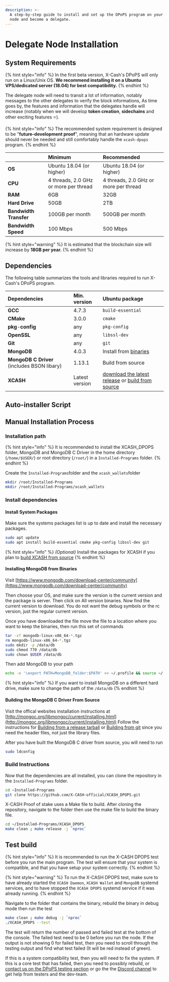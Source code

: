 ```yaml
---
description: >-
  A step-by-step guide to install and set up the DPoPS program on your XCASH
  node and become a delegate.
---
```


# Delegate Node Installation

## System Requirements

{% hint style="info" %}
In the first beta version, X-Cash's DPoPS will only run on a Linux/Unix OS. **We recommend installing it on a Ubuntu VPS/dedicated server \(18.04\) for best compatibility.**
{% endhint %}

The delegate node will need to transit a lot of information, notably messages to the other delegates to verify the block informations, As time goes by, the features and information that the delegates handle will increase \(notably when we will develop **token creation**, **sidechains** and other exciting features ⭐\). 

{% hint style="info" %}
The recommended system requirement is designed to be "**future-development proof**", meaning that an hardware update should never be needed and still comfortably handle the `xcash-dpops` program.
{% endhint %}

|  | **Minimum**  | **Recommended**  |
| :--- | :--- | :--- |
| **OS** | Ubuntu 18.04 \(or higher\) | Ubuntu 18.04 \(or higher\) |
| **CPU** | 4 threads, 2.0 GHz or more per thread  | 4 threads, 2.0 GHz or more per thread |
| **RAM** | 6GB | 32GB |
| **Hard Drive** | 50GB  | 2TB |
| **Bandwidth Transfer** | 100GB per month | 500GB per month |
| **Bandwidth Speed** | 100 Mbps | 500 Mbps |

{% hint style="warning" %}
 It is estimated that the blockchain size will increase by **18GB per year.**
{% endhint %}

## Dependencies

The following table summarizes the tools and libraries required to run X-Cash's DPoPS program.

| Dependencies | Min. version | Ubuntu package |
| :--- | :--- | :--- |
| **GCC** | 4.7.3 | `build-essential` |
| **CMake** | 3.0.0 | `cmake` |
| **pkg**-**config** | any | `pkg-config` |
| **OpenSSL** | any | `libssl-dev` |
| **Git** | any | `git` |
| **MongoDB** | 4.0.3 | Install from [binaries](https://www.mongodb.com/download-center/community) |
| **MongoDB C Driver** \(includes BSON libary\) | 1.13.1 | Build from source |
| **XCASH** | Latest version | [download the latest release](https://github.com/X-CASH-official/X-CASH/releases) or [build from source](https://github.com/X-CASH-official/X-CASH#compiling-x-cash-from-source) |

## Auto-installer Script



## Manual Installation Process

### Installation path

{% hint style="info" %}
It is recommended to install the XCASH\_DPOPS folder, MongoDB and MongoDB C Driver in the home directory \(`/home/$USER/`\) or root directory \(`/root/`\) in a `Installed-Programs` folder.
{% endhint %}

Create the `Installed-Programs`folder and the `xcash_wallets`folder

```bash
mkdir /root/Installed-Programs
mkdir /root/Installed-Programs/xcash_wallets
```

### Install dependencies

#### Install System Packages

Make sure the systems packages list is up to date and install the necessary packages.

```bash
sudo apt update
sudo apt install build-essential cmake pkg-config libssl-dev git
```

{% hint style="info" %}
_\(Optional\)_ Install the packages for XCASH if you plan to [build XCASH from source](https://github.com/X-CASH-official/X-CASH#compiling-x-cash-from-source)
{% endhint %}

#### Installing MongoDB from Binaries

Visit [https://www.mongodb.com/download-center/community](https://www.mongodb.com/download-center/community)

Then choose your OS, and make sure the version is the current version and the package is server. Then click on All version binaries. Now find the current version to download. You do not want the debug symbols or the rc version, just the regular current version.

Once you have downloaded the file move the file to a location where you want to keep the binaries, then run this set of commands

```bash
tar -xf mongodb-linux-x86_64-*.tgz
rm mongodb-linux-x86_64-*.tgz
sudo mkdir -p /data/db
sudo chmod 770 /data/db
sudo chown $USER /data/db
```

Then add MongoDB to your path

```bash
echo -e '\export PATH=MongoDB_folder:$PATH' >> ~/.profile && source ~/.profile
```

{% hint style="info" %}
If you want to install MongoDB on a different hard drive, make sure to change the path of the `/data/db`
{% endhint %}

#### Building the MongoDB C Driver From Source

Visit the offical websites installation instructions at [http://mongoc.org/libmongoc/current/installing.html](http://mongoc.org/libmongoc/current/installing.html) Follow the instructions for [Building from a release tarball](http://mongoc.org/libmongoc/current/installing.html#building-from-a-release-tarball) or [Building from git](http://mongoc.org/libmongoc/current/installing.html#building-from-git) since you need the header files, not just the library files.

After you have built the MongoDB C driver from source, you will need to run

```bash
sudo ldconfig
```

### Build Instructions

Now that the dependencies are all installed, you can clone the repository in the `Installed-Programs` folder.

```bash
cd ~Installed-Programs 
git clone https://github.com/X-CASH-official/XCASH_DPOPS.git
```

X-CASH Proof of stake uses a Make file to build. After cloning the repository, navigate to the folder then use the make file to build the binary file.

```bash
cd ~/Installed-Programs/XCASH_DPOPS
make clean ; make release -j `nproc`
```

## Test build

{% hint style="info" %}
It is recommended to run the X-CASH DPOPS test before you run the main program. The test will ensure that your system is compatible, and that you have setup your system correctly.
{% endhint %}

{% hint style="warning" %}
To run the X-CASH DPOPS test, make sure to have already started the `XCASH Daemon`, `XCASH Wallet` and `MongoDB` systemd services, and to have stopped the `XCASH DPOPS` systemd service if it was already running.
{% endhint %}

Navigate to the folder that contains the binary, rebuild the binary in debug mode then run the test

```bash
make clean ; make debug -j `nproc`
./XCASH_DPOPS --test
```

The test will return the number of passed and failed test at the bottom of the console. The failed test need to be 0 before you run the node. If the output is not showing 0 for failed test, then you need to scroll through the testing output and find what test failed \(It will be red instead of green\).

If this is a system compatibility test, then you will need to fix the system. If this is a core test that has failed, then you need to possibly rebuild, or [contact us on the DPoPS testing section](https://xcashteam.atlassian.net/servicedesk) or go the the [Discord channel](https://discord.gg/wXFGERr) to get help from testers and the dev-team.


